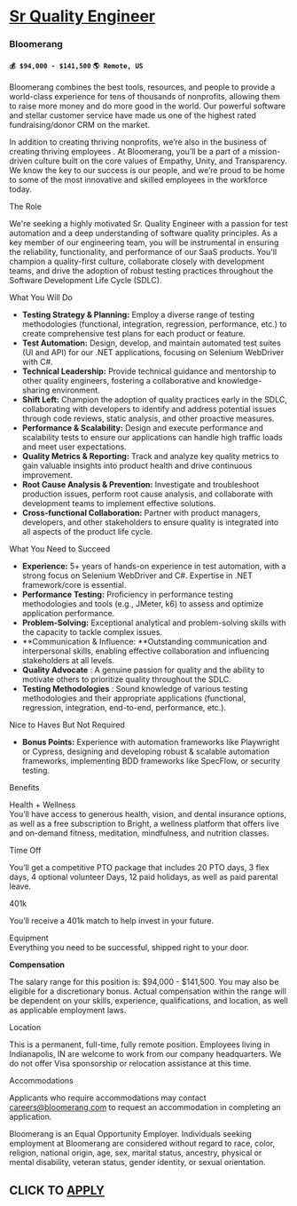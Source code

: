 # [Sr Quality Engineer ](https://www.remotewlb.com/apply/sr-quality-engineer)  
### Bloomerang  
#### `💰 $94,000 - $141,500` `🌎 Remote, US`  

Bloomerang combines the best tools, resources, and people to provide a world-class experience for tens of thousands of nonprofits, allowing them to raise more money and do more good in the world. Our powerful software and stellar customer service have made us one of the highest rated fundraising/donor CRM on the market.

In addition to creating thriving nonprofits, we’re also in the business of creating thriving employees _._ At Bloomerang, you’ll be a part of a mission-driven culture built on the core values of Empathy, Unity, and Transparency. We know the key to our success is our people, and we’re proud to be home to some of the most innovative and skilled employees in the workforce today.

The Role

We're seeking a highly motivated Sr. Quality Engineer with a passion for test automation and a deep understanding of software quality principles. As a key member of our engineering team, you will be instrumental in ensuring the reliability, functionality, and performance of our SaaS products. You'll champion a quality-first culture, collaborate closely with development teams, and drive the adoption of robust testing practices throughout the Software Development Life Cycle (SDLC).

What You Will Do

  * **Testing Strategy & Planning:** Employ a diverse range of testing methodologies (functional, integration, regression, performance, etc.) to create comprehensive test plans for each product or feature.
  * **Test Automation:** Design, develop, and maintain automated test suites (UI and API) for our .NET applications, focusing on Selenium WebDriver with C#.
  * **Technical Leadership:** Provide technical guidance and mentorship to other quality engineers, fostering a collaborative and knowledge-sharing environment.
  * **Shift Left:** Champion the adoption of quality practices early in the SDLC, collaborating with developers to identify and address potential issues through code reviews, static analysis, and other proactive measures.
  * **Performance & Scalability:** Design and execute performance and scalability tests to ensure our applications can handle high traffic loads and meet user expectations.
  * **Quality Metrics & Reporting:** Track and analyze key quality metrics to gain valuable insights into product health and drive continuous improvement.
  * **Root Cause Analysis & Prevention:** Investigate and troubleshoot production issues, perform root cause analysis, and collaborate with development teams to implement effective solutions.
  * **Cross-functional Collaboration:** Partner with product managers, developers, and other stakeholders to ensure quality is integrated into all aspects of the product life cycle.

What You Need to Succeed

  * **Experience:** 5+ years of hands-on experience in test automation, with a strong focus on Selenium WebDriver and C#. Expertise in .NET framework/core is essential.
  * **Performance Testing:** Proficiency in performance testing methodologies and tools (e.g., JMeter, k6) to assess and optimize application performance.
  * **Problem-Solving:** Exceptional analytical and problem-solving skills with the capacity to tackle complex issues.
  * **Communication & Influence: **Outstanding communication and interpersonal skills, enabling effective collaboration and influencing stakeholders at all levels.
  * **Quality Advocate** : A genuine passion for quality and the ability to motivate others to prioritize quality throughout the SDLC.
  * **Testing Methodologies** : Sound knowledge of various testing methodologies and their appropriate applications (functional, regression, integration, end-to-end, performance, etc.).

Nice to Haves But Not Required

  * **Bonus Points:** Experience with automation frameworks like Playwright or Cypress, designing and developing robust & scalable automation frameworks, implementing BDD frameworks like SpecFlow, or security testing. 

Benefits

Health + Wellness  
You’ll have access to generous health, vision, and dental insurance options, as well as a free subscription to Bright, a wellness platform that offers live and on-demand fitness, meditation, mindfulness, and nutrition classes.

  
Time Off

You’ll get a competitive PTO package that includes 20 PTO days, 3 flex days, 4 optional volunteer Days, 12 paid holidays, as well as paid parental leave.

  
401k

You’ll receive a 401k match to help invest in your future.

Equipment  
Everything you need to be successful, shipped right to your door.

**Compensation**

The salary range for this position is: $94,000 - $141,500. You may also be eligible for a discretionary bonus. Actual compensation within the range will be dependent on your skills, experience, qualifications, and location, as well as applicable employment laws.

  
  

Location

This is a permanent, full-time, fully remote position. Employees living in Indianapolis, IN are welcome to work from our company headquarters. We do not offer Visa sponsorship or relocation assistance at this time.

Accommodations

Applicants who require accommodations may contact careers@bloomerang.com to request an accommodation in completing an application.

  
Bloomerang is an Equal Opportunity Employer. Individuals seeking employment at Bloomerang are considered without regard to race, color, religion, national origin, age, sex, marital status, ancestry, physical or mental disability, veteran status, gender identity, or sexual orientation.

  
## CLICK TO [APPLY](https://www.remotewlb.com/apply/sr-quality-engineer)

